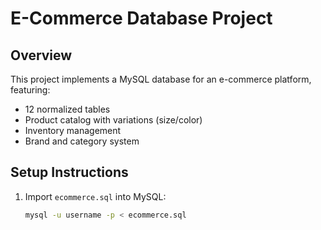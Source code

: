 # E-Commerce Database Project

## Overview
This project implements a MySQL database for an e-commerce platform, featuring:
- 12 normalized tables
- Product catalog with variations (size/color)
- Inventory management
- Brand and category system

## Setup Instructions
1. Import `ecommerce.sql` into MySQL:
   ```bash
   mysql -u username -p < ecommerce.sql
